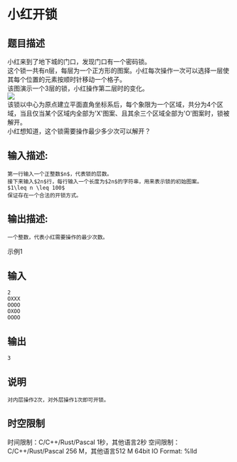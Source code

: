 # 小红开锁

## 题目描述

小红来到了地下城的门口，发现门口有一个密码锁。  
这个锁一共有$n$层，每层为一个正方形的图案。小红每次操作一次可以选择一层使其每个位置的元素按顺时针移动一个格子。  
该图演示一个3层的锁，小红操作第二层时的变化。  
![](https://uploadfiles.nowcoder.com/images/20241106/0_1730886143007/964EE62FEED27780FA70B8F08B971546)  
该锁以中心为原点建立平面直角坐标系后，每个象限为一个区域，共分为4个区域，当且仅当某个区域内全部为'X'图案、且其余三个区域全部为'O'图案时，锁被解开。  
小红想知道，这个锁需要操作最少多少次可以解开？

## 输入描述:
    
    
    第一行输入一个正整数$n$，代表锁的层数。  
    接下来输入$2n$行，每行输入一个长度为$2n$的字符串，用来表示锁的初始图案。  
    $1\leq n \leq 100$  
    保证存在一个合法的开锁方式。

## 输出描述:
    
    
    一个整数，代表小红需要操作的最少次数。

示例1 

## 输入
    
    
    2
    OXXX
    OOOO
    OXOO
    OOOO

## 输出
    
    
    3

## 说明
    
    
    对内层操作2次，对外层操作1次即可开锁。


## 时空限制

时间限制：C/C++/Rust/Pascal 1秒，其他语言2秒
空间限制：C/C++/Rust/Pascal 256 M，其他语言512 M
64bit IO Format: %lld